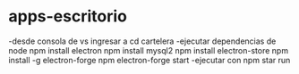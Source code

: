 # apps-escritorio
-desde consola de vs ingresar a cd cartelera
-ejecutar dependencias de node
  npm install electron
  npm install mysql2
  npm install electron-store
  npm install -g electron-forge
  npm electron-forge start
-ejecutar con npm star run
